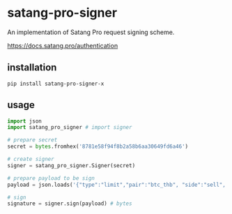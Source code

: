 # satang-pro-signer

An implementation of Satang Pro request signing scheme.

https://docs.satang.pro/authentication

## installation

```
pip install satang-pro-signer-x
```

## usage

```python
import json
import satang_pro_signer # import signer

# prepare secret
secret = bytes.fromhex('8781e58f94f8b2a58b6aa30649fd6a46')

# create signer
signer = satang_pro_signer.Signer(secret)

# prepare payload to be sign
payload = json.loads('{"type":"limit","pair":"btc_thb", "side":"sell", "price":"100000", "amount":"100", "none":"1570763737"}')

# sign
signature = signer.sign(payload) # bytes
```